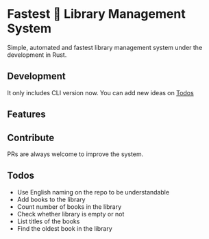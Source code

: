 # Fastest 🚀 Library Management System
Simple, automated and fastest library management system under the development in Rust. 

## Development 
It only includes CLI version now. You can add new ideas on [Todos](#todos)

## Features


## Contribute
PRs are always welcome to improve the system.

## Todos
- Use English naming on the repo to be understandable
- Add books to the library
- Count number of books in the library
- Check whether library is empty or not
- List titles of the books
- Find the oldest book in the library